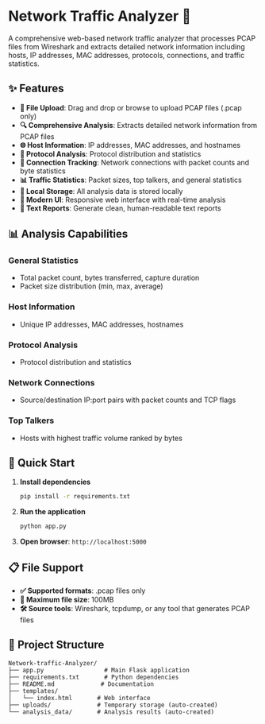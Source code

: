 # Network Traffic Analyzer 🚀

A comprehensive web-based network traffic analyzer that processes PCAP files from Wireshark and extracts detailed network information including hosts, IP addresses, MAC addresses, protocols, connections, and traffic statistics.

## ✨ Features

- **📁 File Upload**: Drag and drop or browse to upload PCAP files (.pcap only)
- **🔍 Comprehensive Analysis**: Extracts detailed network information from PCAP files
- **🌐 Host Information**: IP addresses, MAC addresses, and hostnames
- **📡 Protocol Analysis**: Protocol distribution and statistics
- **🔗 Connection Tracking**: Network connections with packet counts and byte statistics
- **📊 Traffic Statistics**: Packet sizes, top talkers, and general statistics
- **💾 Local Storage**: All analysis data is stored locally
- **🎨 Modern UI**: Responsive web interface with real-time analysis
- **📄 Text Reports**: Generate clean, human-readable text reports

## 📊 Analysis Capabilities

### General Statistics
- Total packet count, bytes transferred, capture duration
- Packet size distribution (min, max, average)

### Host Information  
- Unique IP addresses, MAC addresses, hostnames

### Protocol Analysis
- Protocol distribution and statistics

### Network Connections
- Source/destination IP:port pairs with packet counts and TCP flags

### Top Talkers
- Hosts with highest traffic volume ranked by bytes

## 🚀 Quick Start

1. **Install dependencies**
   ```bash
   pip install -r requirements.txt
   ```

2. **Run the application**
   ```bash
   python app.py
   ```

3. **Open browser**: `http://localhost:5000`

## 📋 File Support

- **✅ Supported formats**: .pcap files only
- **📏 Maximum file size**: 100MB
- **🛠️ Source tools**: Wireshark, tcpdump, or any tool that generates PCAP files

## 📁 Project Structure

```
Network-traffic-Analyzer/
├── app.py                 # Main Flask application
├── requirements.txt       # Python dependencies  
├── README.md             # Documentation
├── templates/
│   └── index.html       # Web interface
├── uploads/             # Temporary storage (auto-created)
└── analysis_data/       # Analysis results (auto-created)
```
